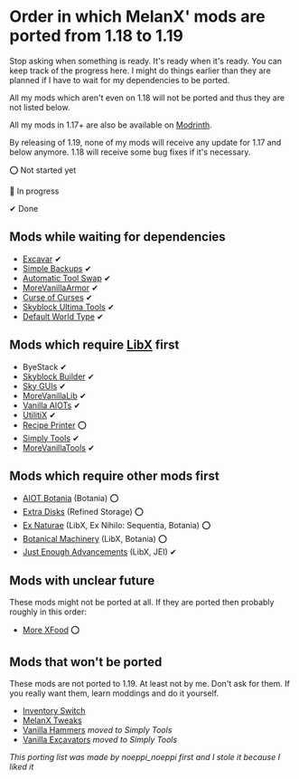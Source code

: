 # Order in which MelanX' mods are ported from 1.18 to 1.19

Stop asking when something is ready. It's ready when it's ready. You can keep track of the progress here. I might do things earlier than they are planned if I have to wait for my dependencies to be ported.

All my mods which aren't even on 1.18 will not be ported and thus they are not listed below.

All my mods in 1.17+ are also be available on [Modrinth](https://modrinth.com/user/MelanX).

By releasing of 1.19, none of my mods will receive any update for 1.17 and below anymore. 1.18 will receive some bug fixes if it's necessary.

⭕ Not started yet

🔁 In progress

✔ Done

## Mods while waiting for dependencies
- [Excavar](https://www.curseforge.com/minecraft/mc-mods/excavar) ✔
- [Simple Backups](https://www.curseforge.com/minecraft/mc-mods/simple-backups) ✔
- [Automatic Tool Swap](https://www.curseforge.com/minecraft/mc-mods/automatic-tool-swap) ✔
- [MoreVanillaArmor](https://www.curseforge.com/minecraft/mc-mods/morevanillaarmor) ✔
- [Curse of Curses](https://www.curseforge.com/minecraft/mc-mods/curse-of-curses) ✔
- [Skyblock Ultima Tools](https://www.curseforge.com/minecraft/mc-mods/skyblock-ultima-tools) ✔
- [Default World Type](https://www.curseforge.com/minecraft/mc-mods/defaultworldtype) ✔

## Mods which require [LibX](https://github.com/ModdingX/LibX/tree/future "Progress of porting") first
- ByeStack ✔
- [Skyblock Builder](https://www.curseforge.com/minecraft/mc-mods/skyblock-builder) ✔
- [Sky GUIs](https://www.curseforge.com/minecraft/mc-mods/sky-guis) ✔
- [MoreVanillaLib](https://www.curseforge.com/minecraft/mc-mods/morevanillalib) ✔
- [Vanilla AIOTs](https://www.curseforge.com/minecraft/mc-mods/vanilla-aiots) ✔
- [UtilitiX](https://www.curseforge.com/minecraft/mc-mods/utilitix) ✔
- [Recipe Printer](https://www.curseforge.com/minecraft/mc-mods/recipe-printer) ⭕
- [Simply Tools](https://www.curseforge.com/minecraft/mc-mods/simply-tools) ✔
- [MoreVanillaTools](https://www.curseforge.com/minecraft/mc-mods/morevanillatools) ✔

## Mods which require other mods first
- [AIOT Botania](https://www.curseforge.com/minecraft/mc-mods/aiot-botania) (Botania) ⭕
- [Extra Disks](https://www.curseforge.com/minecraft/mc-mods/extra-disks) (Refined Storage) ⭕
- [Ex Naturae](https://www.curseforge.com/minecraft/mc-mods/ex-naturae) (LibX, Ex Nihilo: Sequentia, Botania) ⭕
- [Botanical Machinery](https://www.curseforge.com/minecraft/mc-mods/botanical-machinery) (LibX, Botania) ⭕
- [Just Enough Advancements](https://www.curseforge.com/minecraft/mc-mods/jea) (LibX, JEI) ✔

## Mods with unclear future

These mods might not be ported at all. If  they are ported then probably roughly in this order:

- [More XFood](https://www.curseforge.com/minecraft/mc-mods/morexfood) ⭕

## Mods that won't be ported

These mods are not ported to 1.19. At least not by me. Don't ask for them. If you really want them, learn moddings and do it yourself.

- [Inventory Switch](https://github.com/MelanX/InventorySwitch)
- [MelanX Tweaks](https://www.curseforge.com/minecraft/mc-mods/melanx-tweaks)
- [Vanilla Hammers](https://www.curseforge.com/minecraft/mc-mods/vanilla-hammers-forge) *moved to Simply Tools*
- [Vanilla Excavators](https://www.curseforge.com/minecraft/mc-mods/vanilla-excavators-forge) *moved to Simply Tools*


*This porting list was made by noeppi_noeppi first and I stole it because I liked it*
